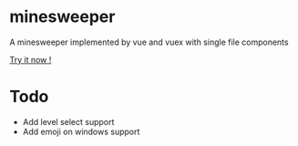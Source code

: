 # minesweeper
A minesweeper implemented by vue and vuex with single file components

[Try it now !](https://luowenxing.github.io/minesweeper/)

# Todo
* Add level select support
* Add emoji on windows support
